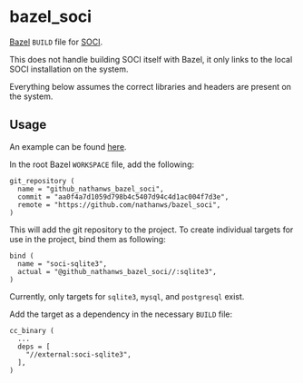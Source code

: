 # bazel_soci

[Bazel](https://bazel.build) `BUILD` file for [SOCI](http://soci.sourceforge.net).

This does not handle building SOCI itself with Bazel, it only links to the local
SOCI installation on the system.

Everything below assumes the correct libraries and headers are present on the
system.

## Usage

An example can be found [here](https://github.com/nathanws/bazel-examples/tree/master/soci).

In the root Bazel `WORKSPACE` file, add the following:

```
git_repository (
  name = "github_nathanws_bazel_soci",
  commit = "aa0f4a7d1059d798b4c5407d94c4d1ac004f7d3e",
  remote = "https://github.com/nathanws/bazel_soci",
)
```

This will add the git repository to the project. To create individual targets
for use in the project, bind them as following:

```
bind (
  name = "soci-sqlite3",
  actual = "@github_nathanws_bazel_soci//:sqlite3",
)
```

Currently, only targets for `sqlite3`, `mysql`, and `postgresql` exist.

Add the target as a dependency in the necessary `BUILD` file:

```
cc_binary (
  ...
  deps = [
    "//external:soci-sqlite3",
  ],
)
```
